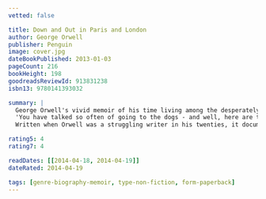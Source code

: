 ```yaml
---
vetted: false

title: Down and Out in Paris and London
author: George Orwell
publisher: Penguin
image: cover.jpg
dateBookPublished: 2013-01-03
pageCount: 216
bookHeight: 198
goodreadsReviewId: 913831238
isbn13: 9780141393032

summary: |
  George Orwell's vivid memoir of his time living among the desperately poor and destitute, Down and Out in Paris and London is a moving tour of the underworld of society from the author of 1984, published with an introduction by Dervla Murphy in Penguin Modern Classics.
  'You have talked so often of going to the dogs - and well, here are the dogs, and you have reached them.'
  Written when Orwell was a struggling writer in his twenties, it documents his 'first contact with poverty'. Here, he painstakingly documents a world of unrelenting drudgery and squalor - sleeping in bug-infested hostels and doss houses of last resort, working as a dishwasher in Paris's vile 'Hôtel X', surviving on scraps and cigarette butts, living alongside tramps, a star-gazing pavement artist and a starving Russian ex-army captain. Exposing a shocking, previously-hidden world to his readers, Orwell gave a human face to the statistics of poverty for the first time - and in doing so, found his voice as a brilliant writer.

rating5: 4
rating7: 4

readDates: [[2014-04-18, 2014-04-19]]
dateRated: 2014-04-19

tags: [genre-biography-memoir, type-non-fiction, form-paperback]
---
```

